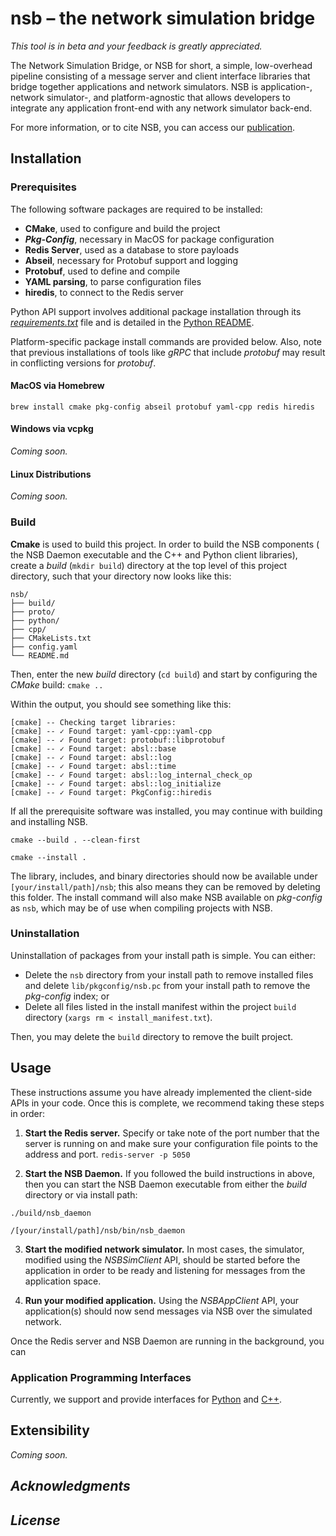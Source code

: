 # **nsb** – the network simulation bridge
_This tool is in beta and your feedback is greatly appreciated._

The Network Simulation Bridge, or NSB for short, a simple, low-overhead pipeline
consisting of a message server and client interface libraries that bridge 
together applications and network simulators. NSB is application-, network 
simulator-, and platform-agnostic that allows developers to integrate any 
application front-end with any network simulator back-end.

For more information, or to cite NSB, you can access our 
[publication](https://dl.acm.org/doi/10.1145/3616391.3622771).

## Installation

### Prerequisites

The following software packages are required to be installed:
* **CMake**, used to configure and build the project
* _**Pkg-Config**_, necessary in MacOS for package configuration
* **Redis Server**, used as a database to store payloads
* **Abseil**, necessary for Protobuf support and logging
* **Protobuf**, used to define and compile
* **YAML parsing**, to parse configuration files
* **hiredis**, to connect to the Redis server

Python API support involves additional package installation through its
[_requirements.txt_](python/requirements.txt) file and is detailed in the 
[Python README](python/README.md).

Platform-specific package install commands are provided below. Also, note that
previous installations of tools like _gRPC_ that include _protobuf_ may result
in conflicting versions for _protobuf_.

#### MacOS via Homebrew
```
brew install cmake pkg-config abseil protobuf yaml-cpp redis hiredis
```

#### Windows via vcpkg
_Coming soon._

#### Linux Distributions
_Coming soon._

### Build
__Cmake__ is used to build this project. In order to build the NSB components (
the NSB Daemon executable and the C++ and Python client libraries), create a 
_build_ (```mkdir build```) directory at the top level of this project 
directory, such that your directory now looks like this:

```
nsb/
├── build/
├── proto/
├── python/
├── cpp/
├── CMakeLists.txt
├── config.yaml
└── README.md
```

Then, enter the new _build_ directory (```cd build```) and start by configuring 
the _CMake_ build:
```cmake ..```

Within the output, you should see something like this:
```
[cmake] -- Checking target libraries:
[cmake] -- ✓ Found target: yaml-cpp::yaml-cpp
[cmake] -- ✓ Found target: protobuf::libprotobuf
[cmake] -- ✓ Found target: absl::base
[cmake] -- ✓ Found target: absl::log
[cmake] -- ✓ Found target: absl::time
[cmake] -- ✓ Found target: absl::log_internal_check_op
[cmake] -- ✓ Found target: absl::log_initialize
[cmake] -- ✓ Found target: PkgConfig::hiredis
```
If all the prerequisite software was installed, you may continue with building 
and installing NSB.
```
cmake --build . --clean-first
```
```
cmake --install .
```
The library, includes, and binary directories should now be available under
```[your/install/path]/nsb```; this also means they can be removed by deleting
this folder. The install command will also make NSB available on _pkg-config_ 
as ```nsb```, which may be of use when compiling projects with NSB.

### Uninstallation

Uninstallation of packages from your install path is simple. You can either:
* Delete the ```nsb``` directory from your install path to remove installed files
and delete ```lib/pkgconfig/nsb.pc``` from your install path to remove the 
_pkg-config_ index; or
* Delete all files listed in the install manifest within
the project ```build``` directory (```xargs rm < install_manifest.txt```).

Then, you may delete the ```build``` directory to remove the built project.

## Usage

These instructions assume you have already implemented the client-side APIs in
your code. Once this is complete, we recommend taking these steps in order:

1. **Start the Redis server.** Specify or take note of the port number that the
server is running on and make sure your configuration file points to the address
and port.
```redis-server -p 5050```

2. **Start the NSB Daemon.** If you followed the build instructions in above, 
then you can start the NSB Daemon executable from either the _build_ directory
or via install path: 
```
./build/nsb_daemon
```
```
/[your/install/path]/nsb/bin/nsb_daemon
```

3. **Start the modified network simulator.** In most cases, the simulator, 
modified using the _NSBSimClient_ API, should be started before the application
in order to be ready and listening for messages from the application space.

4. **Run your modified application.** Using the _NSBAppClient_ API, your 
application(s) should now send messages via NSB over the simulated network.

Once the Redis server and NSB Daemon are running in the background, you can

### Application Programming Interfaces
Currently, we support and provide interfaces for [Python](python/README.md) and 
[C++](src/README.md).

## Extensibility
_Coming soon._

## _Acknowledgments_

## _License_